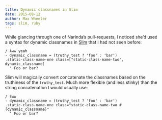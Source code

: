 ```yaml
---
title: Dynamic classnames in Slim
date: 2015-08-12
author: Max Wheeler
tags: slim, ruby
---
```


While glancing through one of Narinda’s pull-requests, I noticed she’d used a syntax for dynamic classnames in [Slim](http://slim-lang.com/) that I had not seen before:

```slim
/ Aww yeah
- dynamic_classname = (truthy_test ? 'foo' : 'bar')
.static-class-name-one class=["static-class-name-two", dynamic_classname]
  ' Foo or bar?
```

Slim will magically convert concatenate the classnames based on the truthiness of the `truthy_test`. Much more flexible (and less stinky) than the string concatenation I would usually use:

```slim
/ Eww
- dynamic_classname = (truthy_test ? 'foo' : 'bar')
.static-class-name-one class="static-class-name-two #{dynamic_classname}"
  ' Foo or bar?
```
